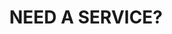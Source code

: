 ---
title : "NEED A SERVICE?"
bg_image : "images/backgrounds/need-service.jpg"
button:
  enable : true
  label : "SAY HELLO!"
  link : "https://www.linkedin.com/services/page/b15431313b4a128111/"


# custom style
custom_class: "" 
custom_attributes: "" 
custom_css: ""
---